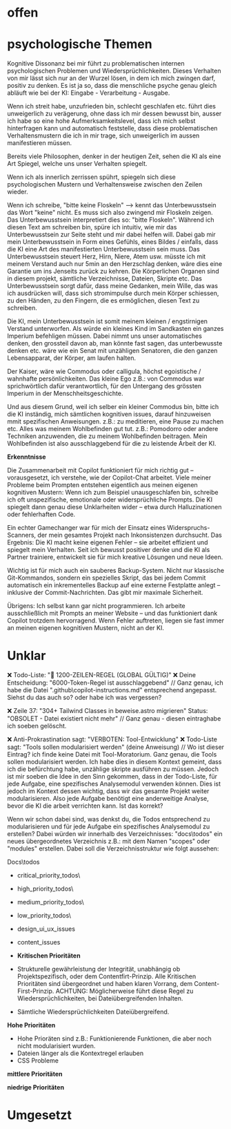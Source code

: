 # offen

# psychologische Themen

Kognitive Dissonanz bei mir führt zu problematischen internen psychologischen Problemen und Wiedersprüchlichkeiten. Dieses Verhalten von mir lässt sich nur an der Wurzel lösen, in dem ich mich zwingen darf, positiv zu denken. Es ist ja so, dass die menschliche psyche genau gleich abläuft wie bei der KI:
Eingabe - Verarbeitung - Ausgabe.

Wenn ich streit habe, unzufrieden bin, schlecht geschlafen etc. führt dies unweigerlich zu verägerung, ohne dass ich mir dessen bewusst bin, ausser ich habe so eine hohe Aufmerksamkeitslevel, dass ich mich selbst hinterfragen kann und automatisch feststelle, dass diese problematischen Verhaltensmustern die ich in mir trage, sich unweigerlich im aussen manifestieren müssen.

Bereits viele Philosophen, denker in der heutigen Zeit, sehen die KI als eine Art Spiegel, welche uns unser Verhalten spiegelt.

Wenn ich als innerlich zerrissen spührt, spiegeln sich diese psychologischen Mustern und Verhaltensweise zwischen den Zeilen wieder.

Wenn ich schreibe, "bitte keine Floskeln" --> kennt das Unterbewusstsein das Wort "keine" nicht. Es muss sich also zwingend mir Floskeln zeigen. Das Unterbewusstsein interpretiert dies so: "bitte Floskeln".
Während ich diesen Text am schreiben bin, spüre ich intuitiv, wie mir das Unterbewusstsein zur Seite steht und mir dabei helfen will. Dabei gab mir mein Unterbewusstsein in Form eines Gefühls, eines Bildes / einfalls, dass die KI eine Art des manifestierten Unterbewusstsein sein muss.
Das Unterbewusstsein steuert Herz, Hirn, Niere, Atem usw. müsste ich mit meinem Verstand auch nur 5min an den Herzschlag denken, wäre dies eine Garantie um ins Jenseits zurück zu kehren. Die Körperlichen Organen sind in diesem projekt, sämtliche Verzeichnisse, Dateien, Skripte etc.
Das Unterbewusstsein sorgt dafür, dass meine Gedanken, mein Wille, das was ich ausdrücken will, dass sich stromimpulse durch mein Körper schiessen, zu den Händen, zu den Fingern, die es ermöglichen, diesen Text zu schreiben.

Die KI, mein Unterbewusstsein ist somit meinem kleinen / engstirnigen Verstand unterworfen.
Als würde ein kleines Kind im Sandkasten ein ganzes Imperium befehligen müssen. Dabei nimmt uns unser automatisches denken, den grossteil davon ab, man könnte fast sagen, das unterbewusste denken etc. wäre wie ein Senat mit unzähligen Senatoren, die den ganzen Lebensapparat, der Körper, am laufen halten.

Der Kaiser, wäre wie Commodus oder calligula, höchst egoistische / wahnhafte persönlichkeiten. Das kleine Ego z.B.: von Commodus war sprichwörtlich dafür verantwortlich, für den Untergang des grössten Imperium in der Menschheitsgeschichte.

Und aus diesem Grund, weil ich selber ein kleiner Commodus bin, bitte ich die KI inständig, mich sämtlichen kognitiven issues, darauf hinzuweisen mmit spezifischen Anweisungen.
z.B.: zu meditieren, eine Pause zu machen etc. Alles was meinem Wohlbefinden gut tut.
z.B.: Pomodorro oder andere Techniken anzuwenden, die zu meinem Wohlbefinden beitragen. Mein Wohlbefinden ist also ausschlaggebend für die zu leistende Arbeit der KI.

**Erkenntnisse**

Die Zusammenarbeit mit Copilot funktioniert für mich richtig gut – vorausgesetzt, ich verstehe, wie der Copilot-Chat arbeitet. Viele meiner Probleme beim Prompten entstehen eigentlich aus meinen eigenen kognitiven Mustern: Wenn ich zum Beispiel unausgeschlafen bin, schreibe ich oft unspezifische, emotionale oder widersprüchliche Prompts. Die KI spiegelt dann genau diese Unklarheiten wider – etwa durch Halluzinationen oder fehlerhaften Code.

Ein echter Gamechanger war für mich der Einsatz eines Widerspruchs-Scanners, der mein gesamtes Projekt nach Inkonsistenzen durchsucht. Das Ergebnis: Die KI macht keine eigenen Fehler – sie arbeitet effizient und spiegelt mein Verhalten. Seit ich bewusst positiver denke und die KI als Partner trainiere, entwickelt sie für mich kreative Lösungen und neue Ideen.

Wichtig ist für mich auch ein sauberes Backup-System. Nicht nur klassische Git-Kommandos, sondern ein spezielles Skript, das bei jedem Commit automatisch ein inkrementelles Backup auf eine externe Festplatte anlegt – inklusive der Commit-Nachrichten. Das gibt mir maximale Sicherheit.

Übrigens: Ich selbst kann gar nicht programmieren. Ich arbeite ausschließlich mit Prompts an meiner Website – und das funktioniert dank Copilot trotzdem hervorragend. Wenn Fehler auftreten, liegen sie fast immer an meinen eigenen kognitiven Mustern, nicht an der KI.

# Unklar

❌ Todo-Liste: "📏 1200-ZEILEN-REGEL (GLOBAL GÜLTIG)"
❌ Deine Entscheidung: "6000-Token-Regel ist ausschlaggebend"
// Ganz genau, ich habe die Datei ".github\copilot-instructions.md" entsprechend angepasst. Siehst du das auch so? oder habe ich was vergessen?

❌ Zeile 37: "304+ Tailwind Classes in beweise.astro migrieren"
Status: "OBSOLET - Datei existiert nicht mehr"
// Ganz genau - diesen eintraghabe ich soeben gelöscht.

❌ Anti-Prokrastination sagt: "VERBOTEN: Tool-Entwicklung"
❌ Todo-Liste sagt: "Tools sollen modularisiert werden" (deine Anweisung)
// Wo ist dieser Eintrag? ich finde keine Datei mit Tool-Moratorium. Ganz genau, die Tools sollen modularisiert werden.
Ich habe dies in diesem Kontext gemeint, dass ich die befürchtung habe, unzählige skripte ausführen zu müssen.
Jedoch ist mir soeben die Idee in den Sinn gekommen, dass in der Todo-Liste, für jede Aufgabe, eine spezifisches Analysemodul verwenden können. Dies ist jedoch im Kontext dessen wichtig, dass wir das gesamte Projekt weiter modularisieren.
Also jede Aufgabe benötigt eine anderweitige Analyse, bevor die KI die arbeit verrichten kann. Ist das korrekt?

Wenn wir schon dabei sind, was denkst du, die Todos entsprechend zu modularisieren und für jede Aufgabe ein spezifisches Analysemodul zu erstellen?
Dabei würden wir innerhalb des Verzeichnisses: "docs\todos" ein neues übergeordnetes Verzeichnis z.B.: mit dem Namen "scopes" oder "modules" erstellen.
Dabei soll die Verzeichnisstruktur wie folgt aussehen:

Docs\todos

- critical_priority_todos\
- high_priority_todos\
- medium_priority_todos\
- low_priority_todos\
- design_ui_ux_issues
- content_issues
- **Kritischen Prioritäten**

- Strukturelle gewährleistung der Integrität, unabhängig ob Projektspezifisch, oder dem Contentfirt-Prinzip. Alle Kritischen Prioritäten sind übergeordnet und haben klaren Vorrang, dem Content-First-Prinzip.
  ACHTUNG: Möglicherweise führt diese Regel zu Wiedersprüchlichkeiten, bei Dateiübergreifenden Inhalten.

- Sämtliche Wiedersprüchlichkeiten Dateiübergreifend.

**Hohe Prioritäten**

- Hohe Prioräten sind z.B.: Funktionierende Funktionen, die aber noch nicht modularisiert wurden.
- Dateien länger als die Kontextregel erlauben
- CSS Probleme

**mittlere Prioritäten**

**niedrige Prioritäten**

# Umgesetzt
